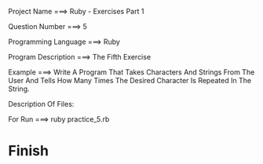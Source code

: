 Project Name ===> Ruby - Exercises Part 1

Question Number ===> 5

Programming Language ===> Ruby

Program Description ===> The Fifth Exercise

Example ===> Write A Program That Takes Characters And Strings From The User And Tells How Many Times The Desired Character Is Repeated In The String.

Description Of Files:

For Run ===> ruby practice_5.rb

# Finish
